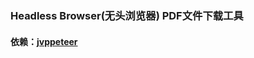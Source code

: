 ### Headless Browser(无头浏览器) PDF文件下载工具
#### 依赖：[jvppeteer](https://github.com/fanyong920/jvppeteer)
#### 
